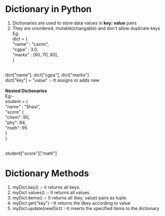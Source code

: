 # Dictionary in Python

1. Dictionaries are used to store data values in  <b>key: value</b> pairs
2. They are unordered, mutable(changable) and don't allow duplicate keys<br>
 Eg:<br>
 dict = {<br>
    "name" : "Laxmi", <br>
    "cgpa" : 3.0, <br>
    "marks" : [60, 70, 80], <br>
 }<br><br>

 dict["name"], dict["cgpa"], dict["marks"]<br>
dict["key"] = "value" :- It assigns or adds new <br><br>
<b>Nested Dictionaries</b><br>
Eg:-<br>
student = {<br>
    "name" : "Shasi",<br>
    "score" {<br>
        "chem": 80,<br>
        "phy": 84,<br>
        "math": 95<br>
    }<br>
}<br><br>

student["score"]["math"]

# Dictionary Methods

1. myDict.key() :- it returns all keys.
2. myDict.values() :- It returns all values.
3. myDict.items() :- It returns all (key, value) pairs as tuple.
4. myDict.get("key") :-It returns the dkey according to value
5. myDict.update(newDict) :-It inserts the specified items to the dictionary